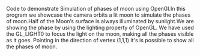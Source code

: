Code to demonstrate Simulation of phases of moon using OpenGl.In this program we showcase the camera orbits a lit moon to simulate the phases of moon.Half of the Moon’s surface is always illuminated by sunlight.We are showing the phase by using the lighting property of OpenGL. We have used the GL_LIGHT0 to focus the light on the moon, making all the phases visible as it goes. Pointing in the direction of vertex (1,1,1) it's is possible to show all the phases of moon.